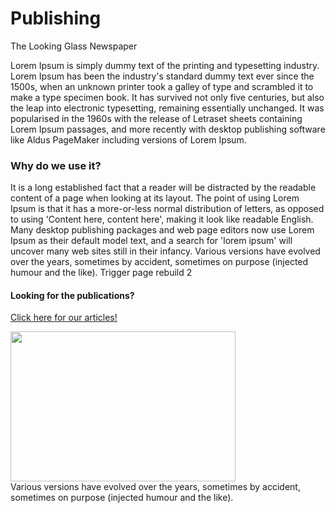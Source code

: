 <div id="title">
  <h1>Publishing</h1>
  <p>The Looking Glass Newspaper</p>
</div>
Lorem Ipsum is simply dummy text of the printing and typesetting industry. Lorem Ipsum has been the industry's standard dummy text ever since the 1500s, when an unknown printer took a galley of type and scrambled it to make a type specimen book. It has survived not only five centuries, but also the leap into electronic typesetting, remaining essentially unchanged. It was popularised in the 1960s with the release of Letraset sheets containing Lorem Ipsum passages, and more recently with desktop publishing software like Aldus PageMaker including versions of Lorem Ipsum.

### Why do we use it?
It is a long established fact that a reader will be distracted by the readable content of a page when looking at its layout. The point of using Lorem Ipsum is that it has a more-or-less normal distribution of letters, as opposed to using 'Content here, content here', making it look like readable English. Many desktop publishing packages and web page editors now use Lorem Ipsum as their default model text, and a search for 'lorem ipsum' will uncover many web sites still in their infancy. Various versions have evolved over the years, sometimes by accident, sometimes on purpose (injected humour and the like). Trigger page rebuild 2

#### Looking for the publications?
[Click here for our articles!](https://halcyonassembly.wordpress.com/)

<div class="row">
  <div class="column">
    <img style="vertical-align:middle" src="https://i.imgur.com/LqXyhDL.jpg" width="360" height="240" />
  </div>
  <div class="column" "vertical-align:middle" "text-align:center">
    Various versions have evolved over the years, sometimes by accident, sometimes on purpose (injected humour and the like).
  </div>
</div>

